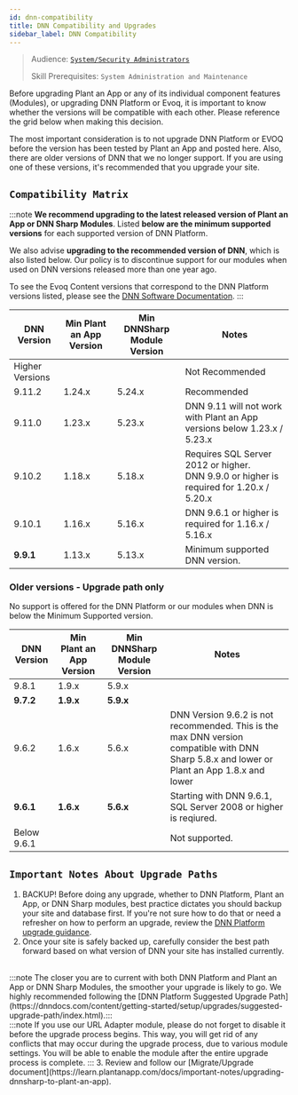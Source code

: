 ```yaml
---
id: dnn-compatibility
title: DNN Compatibility and Upgrades
sidebar_label: DNN Compatibility
---
```


> Audience: [`System/Security Administrators`](/docs/audience#systemsecurity-administrators)
> 
> Skill Prerequisites: `System Administration and Maintenance`

Before upgrading Plant an App or any of its individual component features (Modules), or upgrading DNN Platform or Evoq, it is important to know whether the versions will be compatible with each other. Please reference the grid below when making this decision.

The most important consideration is to not upgrade DNN Platform or EVOQ before the version has been tested by Plant an App and posted here. Also, there are older versions of DNN that we no longer support. If you are using one of these versions, it's recommended that you upgrade your site.

## `Compatibility Matrix`

:::note
<strong>We recommend upgrading to the latest released version of Plant an App or DNN Sharp Modules</strong>. Listed **below are the minimum supported versions** for each supported version of DNN Platform.

We also advise <strong>upgrading to the recommended version of DNN</strong>, which is also listed below. Our policy is to discontinue support for our modules when used on DNN versions released more than one year ago.

To see the Evoq Content versions that correspond to the DNN Platform versions listed, please see the [DNN Software Documentation](https://www.dnnsoftware.com/docs/developers/product-versions.html).
:::

| DNN Version | Min Plant an App Version | Min DNNSharp Module Version | Notes |
| ----------- | ------------------------ | --------------------------- | ----- |
| Higher Versions| | | Not Recommended|
| 9.11.2 | 1.24.x | 5.24.x | Recommended|
| 9.11.0 | 1.23.x |  5.23.x | DNN 9.11 will not work with Plant an App versions below 1.23.x / 5.23.x |
| 9.10.2 | 1.18.x | 5.18.x | Requires SQL Server 2012 or higher.<br/>DNN 9.9.0 or higher is required for 1.20.x / 5.20.x |
| 9.10.1 | 1.16.x | 5.16.x | DNN 9.6.1 or higher is required for 1.16.x / 5.16.x |
| **9.9.1** | 1.13.x | 5.13.x | Minimum supported DNN version. |

### Older versions - Upgrade path only

No support is offered for the DNN Platform or our modules when DNN is below the Minimum Supported version.

| DNN Version | Min Plant an App Version | Min DNNSharp Module Version | Notes |
| ----------- | ------------------------ | --------------------------- | ----- |
| 9.8.1 | 1.9.x | 5.9.x |  |
| **9.7.2** | **1.9.x** | **5.9.x** |  |
| 9.6.2 | 1.6.x | 5.6.x | DNN Version 9.6.2 is not recommended. This is the max DNN version compatible with DNN Sharp 5.8.x and lower or Plant an App 1.8.x and lower |
| **9.6.1** | **1.6.x** | **5.6.x** | Starting with DNN 9.6.1, SQL Server 2008 or higher is reqiured. |
| Below 9.6.1 |  |  | Not supported.|

## `Important Notes About Upgrade Paths`

1. BACKUP! Before doing any upgrade, whether to DNN Platform, Plant an App, or DNN Sharp modules, best practice dictates you should backup your site and database first. If you're not sure how to do that or need a refresher on how to perform an upgrade, review the [DNN Platform upgrade guidance](https://dnndocs.com/content/getting-started/setup/upgrades/index.html).
2. Once your site is safely backed up, carefully consider the best path forward based on what version of DNN your site has installed currently.
<br/>
    :::note
    The closer you are to current with both DNN Platform and Plant an App or DNN Sharp Modules, the smoother your upgrade is likely to go. We highly recommended following the [DNN Platform Suggested Upgrade Path](https://dnndocs.com/content/getting-started/setup/upgrades/suggested-upgrade-path/index.html).:::
<br/>
    :::note
    If you use our URL Adapter module, please do not forget to disable it before the upgrade process begins. This way, you will get rid of any conflicts that may occur during the upgrade process, due to various module settings. You will be able to enable the module after the entire upgrade process is complete.
    :::
3. Review and follow our [Migrate/Upgrade document](https://learn.plantanapp.com/docs/important-notes/upgrading-dnnsharp-to-plant-an-app).